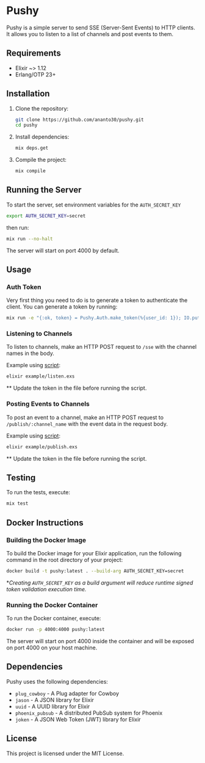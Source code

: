 # Pushy

Pushy is a simple server to send SSE (Server-Sent Events) to HTTP clients. It allows you to listen to a list of channels and post events to them.

## Requirements

* Elixir ~> 1.12
* Erlang/OTP 23+

## Installation

1. Clone the repository:

   ```sh
   git clone https://github.com/ananto30/pushy.git
   cd pushy
   ```

2. Install dependencies:

   ```sh
   mix deps.get
   ```

3. Compile the project:

   ```sh
   mix compile
   ```

## Running the Server

To start the server, set environment variables for the `AUTH_SECRET_KEY`

```sh
export AUTH_SECRET_KEY=secret
```

then run:

```sh
mix run --no-halt
```

The server will start on port 4000 by default.

## Usage

### Auth Token

Very first thing you need to do is to generate a token to authenticate the client. You can generate a token by running:

```sh
mix run -e "{:ok, token} = Pushy.Auth.make_token(%{user_id: 1}); IO.puts(\"Generated JWT Token: #{token}\")"
```

### Listening to Channels

To listen to channels, make an HTTP POST request to `/sse` with the channel names in the body.

Example using [script](/example/listen.exs):

```sh
elixir example/listen.exs
```

\*\* Update the token in the file before running the script.

### Posting Events to Channels

To post an event to a channel, make an HTTP POST request to `/publish/:channel_name` with the event data in the request body.

Example using [script](/example/publish.exs):

```sh
elixir example/publish.exs
```

\*\* Update the token in the file before running the script.

## Testing

To run the tests, execute:

```sh
mix test
```

## Docker Instructions

### Building the Docker Image

To build the Docker image for your Elixir application, run the following command in the root directory of your project:

```sh
docker build -t pushy:latest . --build-arg AUTH_SECRET_KEY=secret
```

**Creating `AUTH_SECRET_KEY` as a build argument will reduce runtime signed token validation execution time.*

### Running the Docker Container

To run the Docker container, execute:

```sh
docker run -p 4000:4000 pushy:latest
```

The server will start on port 4000 inside the container and will be exposed on port 4000 on your host machine.

## Dependencies

Pushy uses the following dependencies:

* `plug_cowboy` - A Plug adapter for Cowboy
* `jason` - A JSON library for Elixir
* `uuid` - A UUID library for Elixir
* `phoenix_pubsub` - A distributed PubSub system for Phoenix
* `joken` - A JSON Web Token (JWT) library for Elixir

## License

This project is licensed under the MIT License.
